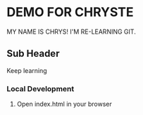 # DEMO FOR CHRYSTE
MY NAME IS CHRYS!
I'M RE-LEARNING GIT.

## Sub Header



Keep learning

### Local Development

1. Open index.html in your browser